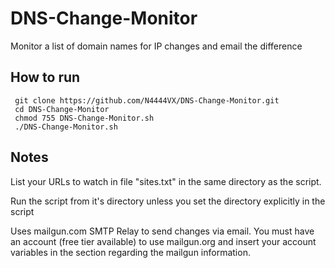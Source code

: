 # DNS-Change-Monitor
Monitor a list of domain names for IP changes and email the difference

## How to run
```
 git clone https://github.com/N4444VX/DNS-Change-Monitor.git
 cd DNS-Change-Monitor
 chmod 755 DNS-Change-Monitor.sh
 ./DNS-Change-Monitor.sh
```
## Notes
 List your URLs to watch in file "sites.txt" in the same directory as the script. 
 
 Run the script from it's directory unless you set the directory explicitly in the script
 
 Uses mailgun.com SMTP Relay to send changes via email. You must have an account (free tier available) to use mailgun.org and insert your account variables in the section regarding the mailgun information.
